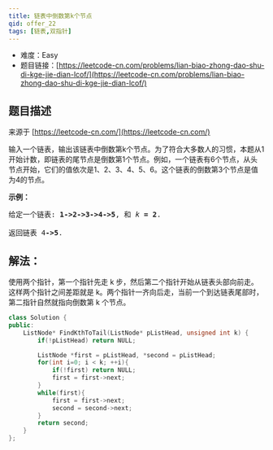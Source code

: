 ```yaml
---
title: 链表中倒数第k个节点
qid: offer_22
tags: [链表,双指针]
---
```



- 难度：Easy
- 题目链接：[https://leetcode-cn.com/problems/lian-biao-zhong-dao-shu-di-kge-jie-dian-lcof/](https://leetcode-cn.com/problems/lian-biao-zhong-dao-shu-di-kge-jie-dian-lcof/)


## 题目描述

来源于 [https://leetcode-cn.com/](https://leetcode-cn.com/)

<p>输入一个链表，输出该链表中倒数第k个节点。为了符合大多数人的习惯，本题从1开始计数，即链表的尾节点是倒数第1个节点。例如，一个链表有6个节点，从头节点开始，它们的值依次是1、2、3、4、5、6。这个链表的倒数第3个节点是值为4的节点。</p>



<p><strong>示例：</strong></p>

<pre>给定一个链表: <strong>1-&gt;2-&gt;3-&gt;4-&gt;5</strong>, 和 <em>k </em><strong>= 2</strong>.

返回链表 4<strong>-&gt;5</strong>.</pre>


## 解法：

使用两个指针，第一个指针先走 k 步，然后第二个指针开始从链表头部向前走。这样两个指针之间差距就是 k。两个指针一齐向后走，当前一个到达链表尾部时，第二指针自然就指向倒数第 k 个节点。

```c++
class Solution {
public:
    ListNode* FindKthToTail(ListNode* pListHead, unsigned int k) {
        if(!pListHead) return NULL;

        ListNode *first = pListHead, *second = pListHead;
        for(int i=0; i < k; ++i){
            if(!first) return NULL;
            first = first->next;
        }
        while(first){
            first = first->next;
            second = second->next;
        }
        return second;
    }
};
```